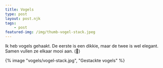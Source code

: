 ```yaml
---
title: Vogels
type: post
layout: post.njk
tags: 
    - post
featured-img: /img/thumb-vogel-stack.jpeg
---
```


Ik heb vogels gehaakt. De eerste is een dikkie, maar de twee is wel elegant. Samen vullen ze elkaar mooi aan. (🤮)

{% image "vogels/vogel-stack.jpg", "Gestackte vogels" %}
